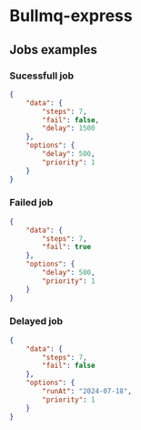 # Bullmq-express

## Jobs examples

### Sucessfull job

```json
{
    "data": {
        "steps": 7,
        "fail": false,
        "delay": 1500
    },
    "options": {
        "delay": 500,
        "priority": 1
    }
}
```

### Failed job

```json
{
    "data": {
        "steps": 7,
        "fail": true
    },
    "options": {
        "delay": 500,
        "priority": 1
    }
}

```

### Delayed job

```json
{
    "data": {
        "steps": 7,
        "fail": false
    },
    "options": {
        "runAt": "2024-07-18",
        "priority": 1
    }
}
```
